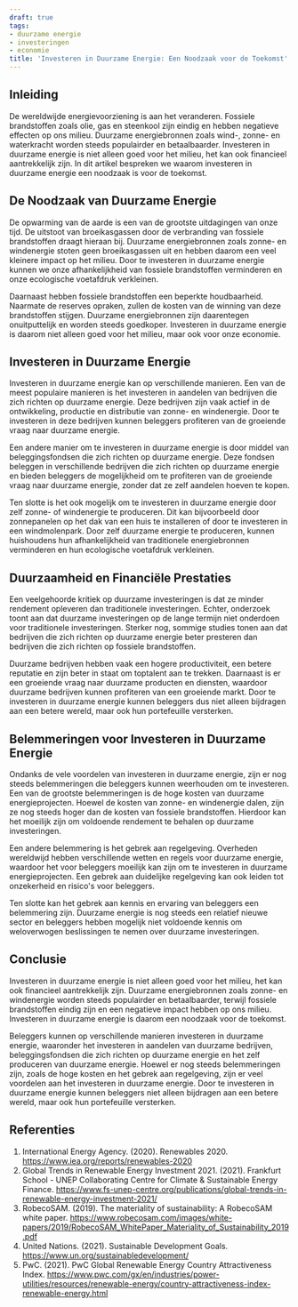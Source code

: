 ```yaml
---
draft: true
tags:
- duurzame energie
- investeringen
- economie
title: 'Investeren in Duurzame Energie: Een Noodzaak voor de Toekomst'
---
```


## Inleiding

De wereldwijde energievoorziening is aan het veranderen. Fossiele brandstoffen zoals olie, gas en steenkool zijn eindig en hebben negatieve effecten op ons milieu. Duurzame energiebronnen zoals wind-, zonne- en waterkracht worden steeds populairder en betaalbaarder. Investeren in duurzame energie is niet alleen goed voor het milieu, het kan ook financieel aantrekkelijk zijn. In dit artikel bespreken we waarom investeren in duurzame energie een noodzaak is voor de toekomst.

## De Noodzaak van Duurzame Energie

De opwarming van de aarde is een van de grootste uitdagingen van onze tijd. De uitstoot van broeikasgassen door de verbranding van fossiele brandstoffen draagt hieraan bij. Duurzame energiebronnen zoals zonne- en windenergie stoten geen broeikasgassen uit en hebben daarom een veel kleinere impact op het milieu. Door te investeren in duurzame energie kunnen we onze afhankelijkheid van fossiele brandstoffen verminderen en onze ecologische voetafdruk verkleinen.

Daarnaast hebben fossiele brandstoffen een beperkte houdbaarheid. Naarmate de reserves opraken, zullen de kosten van de winning van deze brandstoffen stijgen. Duurzame energiebronnen zijn daarentegen onuitputtelijk en worden steeds goedkoper. Investeren in duurzame energie is daarom niet alleen goed voor het milieu, maar ook voor onze economie.

## Investeren in Duurzame Energie

Investeren in duurzame energie kan op verschillende manieren. Een van de meest populaire manieren is het investeren in aandelen van bedrijven die zich richten op duurzame energie. Deze bedrijven zijn vaak actief in de ontwikkeling, productie en distributie van zonne- en windenergie. Door te investeren in deze bedrijven kunnen beleggers profiteren van de groeiende vraag naar duurzame energie.

Een andere manier om te investeren in duurzame energie is door middel van beleggingsfondsen die zich richten op duurzame energie. Deze fondsen beleggen in verschillende bedrijven die zich richten op duurzame energie en bieden beleggers de mogelijkheid om te profiteren van de groeiende vraag naar duurzame energie, zonder dat ze zelf aandelen hoeven te kopen.

Ten slotte is het ook mogelijk om te investeren in duurzame energie door zelf zonne- of windenergie te produceren. Dit kan bijvoorbeeld door zonnepanelen op het dak van een huis te installeren of door te investeren in een windmolenpark. Door zelf duurzame energie te produceren, kunnen huishoudens
hun afhankelijkheid van traditionele energiebronnen verminderen en hun ecologische voetafdruk verkleinen.

## Duurzaamheid en Financiële Prestaties

Een veelgehoorde kritiek op duurzame investeringen is dat ze minder rendement opleveren dan traditionele investeringen. Echter, onderzoek toont aan dat duurzame investeringen op de lange termijn niet onderdoen voor traditionele investeringen. Sterker nog, sommige studies tonen aan dat bedrijven die zich richten op duurzame energie beter presteren dan bedrijven die zich richten op fossiele brandstoffen.

Duurzame bedrijven hebben vaak een hogere productiviteit, een betere reputatie en zijn beter in staat om toptalent aan te trekken. Daarnaast is er een groeiende vraag naar duurzame producten en diensten, waardoor duurzame bedrijven kunnen profiteren van een groeiende markt. Door te investeren in duurzame energie kunnen beleggers dus niet alleen bijdragen aan een betere wereld, maar ook hun portefeuille versterken.

## Belemmeringen voor Investeren in Duurzame Energie

Ondanks de vele voordelen van investeren in duurzame energie, zijn er nog steeds belemmeringen die beleggers kunnen weerhouden om te investeren. Een van de grootste belemmeringen is de hoge kosten van duurzame energieprojecten. Hoewel de kosten van zonne- en windenergie dalen, zijn ze nog steeds hoger dan de kosten van fossiele brandstoffen. Hierdoor kan het moeilijk zijn om voldoende rendement te behalen op duurzame investeringen.

Een andere belemmering is het gebrek aan regelgeving. Overheden wereldwijd hebben verschillende wetten en regels voor duurzame energie, waardoor het voor beleggers moeilijk kan zijn om te investeren in duurzame energieprojecten. Een gebrek aan duidelijke regelgeving kan ook leiden tot onzekerheid en risico's voor beleggers.

Ten slotte kan het gebrek aan kennis en ervaring van beleggers een belemmering zijn. Duurzame energie is nog steeds een relatief nieuwe sector en beleggers hebben mogelijk niet voldoende kennis om weloverwogen beslissingen te nemen over duurzame investeringen.

## Conclusie

Investeren in duurzame energie is niet alleen goed voor het milieu, het kan ook financieel aantrekkelijk zijn. Duurzame energiebronnen zoals zonne- en windenergie worden steeds populairder en betaalbaarder, terwijl fossiele brandstoffen eindig zijn en een negatieve impact hebben op ons milieu. Investeren in duurzame energie is daarom een noodzaak voor de toekomst.

Beleggers kunnen op verschillende manieren investeren in duurzame energie, waaronder het investeren in aandelen van duurzame bedrijven, beleggingsfondsen die zich richten op duurzame energie en het zelf produceren van duurzame
energie. Hoewel er nog steeds belemmeringen zijn, zoals de hoge kosten en het gebrek aan regelgeving, zijn er veel voordelen aan het investeren in duurzame energie. Door te investeren in duurzame energie kunnen beleggers niet alleen bijdragen aan een betere wereld, maar ook hun portefeuille versterken.

## Referenties

1. International Energy Agency. (2020). Renewables 2020. https://www.iea.org/reports/renewables-2020
2. Global Trends in Renewable Energy Investment 2021. (2021). Frankfurt School - UNEP Collaborating Centre for Climate & Sustainable Energy Finance. https://www.fs-unep-centre.org/publications/global-trends-in-renewable-energy-investment-2021/
3. RobecoSAM. (2019). The materiality of sustainability: A RobecoSAM white paper. https://www.robecosam.com/images/white-papers/2019/RobecoSAM_WhitePaper_Materiality_of_Sustainability_2019.pdf
4. United Nations. (2021). Sustainable Development Goals. https://www.un.org/sustainabledevelopment/
5. PwC. (2021). PwC Global Renewable Energy Country Attractiveness Index. https://www.pwc.com/gx/en/industries/power-utilities/resources/renewable-energy/country-attractiveness-index-renewable-energy.html